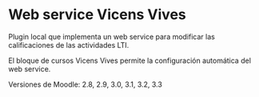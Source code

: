 Web service Vicens Vives
========================

Plugin local que implementa un web service para modificar las calificaciones de
las actividades LTI.

El bloque de cursos Vicens Vives permite la configuración automática del web
service.

Versiones de Moodle: 2.8, 2.9, 3.0, 3.1, 3.2, 3.3
